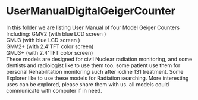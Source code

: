 # UserManualDigitalGeigerCounter
In this folder we are listing User Manual of four Model Geiger Counters
Including:
GMV2          (with blue LCD screen )          
GMJ3          (with blue LCD screen )           
GMV2+         (with 2.4'TFT color screen)       
GMJ3+         (with 2.4'TFT color screen)       
These models are designed for civil Nuclear radiation monitoring, and some dentists and radiologist like to use them too.
some patient use them for personal Rehabilitation monitoring  such after iodine 131 treatment.
Some Explorer like to use these models for Radiation searching.
More interesting uses can be explored, please share them with us.
all models could  communicate with computer if in need.
